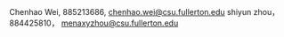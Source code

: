 Chenhao Wei, 885213686,  chenhao.wei@csu.fullerton.edu
shiyun zhou，884425810， menaxyzhou@csu.fullerton.edu